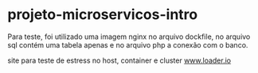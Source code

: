 # projeto-microservicos-intro

Para teste, foi utilizado uma imagem nginx no arquivo dockfile, no arquivo sql contém uma tabela apenas e no arquivo php a conexão com o banco.

site para teste de estress no host, container e cluster www.loader.io
